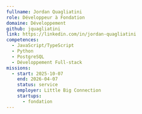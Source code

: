 ```yaml
---
fullname: Jordan Quagliatini
role: Développeur à Fondation
domaine: Développement
github: jquagliatini
link: https://linkedin.com/in/jordan-quagliatini
competences:
  - JavaScript/TypeScript
  - Python
  - PostgreSQL
  - Développement Full-stack
missions:
  - start: 2025-10-07
    end: 2026-04-07
    status: service
    employer: Little Big Connection
    startups:
      - fondation
---
```

